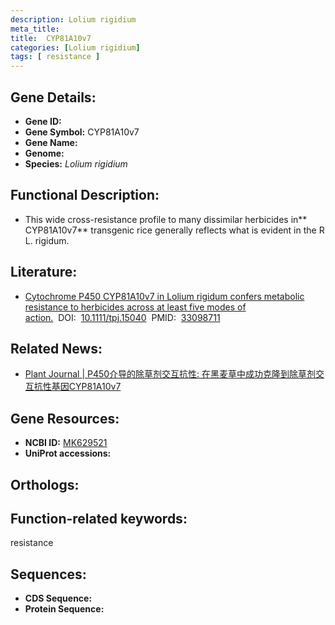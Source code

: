 ```yaml
---
description: Lolium rigidium
meta_title:
title:  CYP81A10v7
categories: [Lolium rigidium]
tags: [ resistance ]
---
```


## Gene Details:
- **Gene ID:**	[]()
- **Gene Symbol:**  CYP81A10v7
- **Gene Name:** 
- **Genome:** []()
- **Species:** *Lolium rigidium*

## Functional Description:
   - This wide cross-resistance profile to many dissimilar herbicides in** CYP81A10v7** transgenic rice generally reflects what is evident in the R L. rigidum.

## Literature:
   - [Cytochrome P450 CYP81A10v7 in Lolium rigidum confers metabolic resistance to herbicides across at least five modes of action.]( https://onlinelibrary.wiley.com/doi/10.1111/tpj.15040)&nbsp;&nbsp;DOI:&nbsp;&nbsp;[10.1111/tpj.15040](https://onlinelibrary.wiley.com/doi/10.1111/tpj.15040)&nbsp;&nbsp;PMID:&nbsp;&nbsp;[33098711](https://pubmed.ncbi.nlm.nih.gov/33098711/)

## Related News:
   - [Plant Journal | P450介导的除草剂交互抗性: 在黑麦草中成功克隆到除草剂交互抗性基因CYP81A10v7](https://mp.weixin.qq.com/s?__biz=Mzg3MDEwNDEyMg==&mid=2247499434&idx=5&sn=f3ab3ea6a18fbc372314500073e9a0ef&chksm=ce9053fff9e7dae9d62a52726d6da6ab22489a41c19b047772bc70dd23a6395f4638189c9ab4&scene=27#wechat_redirect)

## Gene Resources:
- **NCBI ID:** [MK629521](https://www.ncbi.nlm.nih.gov/gene/?term=MK629521)
- **UniProt accessions:** [](https://www.uniprot.org/uniprotkb//entry)

## Orthologs:


## Function-related keywords:
resistance

## Sequences:
- **CDS Sequence:**
- **Protein Sequence:**
